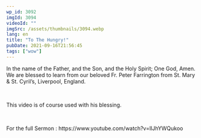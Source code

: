 ```yaml
---
wp_id: 3092
imgId: 3094
videoId: ""
imgSrc: /assets/thumbnails/3094.webp
lang: en
title: "To The Hungry!"
pubDate: 2021-09-16T21:56:45
tags: ["wow"]
---
```


<p>In the name of the Father, and the Son, and the Holy Spirit; One God, Amen. We are blessed to learn from our beloved Fr. Peter Farrington from St. Mary &amp; St. Cyril&#8217;s, Liverpool, England.</p>
<p>&nbsp;</p>
<p>This video is of course used with his blessing.</p>
<p>&nbsp;</p>
<p>For the full Sermon : https://www.youtube.com/watch?v=lIJhYWQukoo</p>
